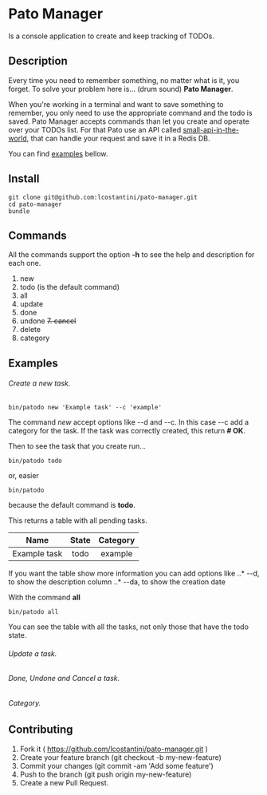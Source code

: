 Pato Manager
============

Is a console application to create and keep tracking of TODOs.

## Description

Every time you need to remember something, no matter what is it, you forget.
To solve your problem here is... (drum sound) **Pato Manager**.

When you're working in a terminal and want to save something to remember,
you only need to use the appropriate command and the todo is saved.
Pato Manager accepts commands than let you create and operate over your TODOs list.
For that Pato use an API called
[small-api-in-the-world](https://github.com/lcostantini/small-api-in-the-world/blob/master/README.md),
that can handle your request and save it in a Redis DB.

You can find [examples](https://github.com/lcostantini/pato-manager#examples) bellow.

## Install

```
git clone git@github.com:lcostantini/pato-manager.git
cd pato-manager
bundle
```

## Commands

All the commands support the option **-h** to see the help and description
for each one.

1. new
2. todo (is the default command)
3. all
4. update
5. done
6. undone
~~7. cancel~~
8. delete
9. category

## Examples

###### Create a new task.

```
bin/patodo new 'Example task' --c 'example'
```

The command _new_ accept options like --d and --c.
In this case --c add a category for the task.
If the task was correctly created, this return **# OK**.

Then to see the task that you create run...

```
bin/patodo todo

```

or, easier

```
bin/patodo
```

because the default command is **todo**.

This returns a table with all pending tasks.

| Name         | State | Category |
|:------------:|:-----:|:--------:|
| Example task | todo  | example  |

If you want the table show more information you can add options like
..* --d, to show the description column
..* --da, to show the creation date


With the command **all**

```
bin/patodo all

```

You can see the table with all the tasks, not only those that
have the todo state.

###### Update a task.

###### Done, Undone and Cancel a task.

###### Category.

## Contributing

1. Fork it ( https://github.com/lcostantini/pato-manager.git )
2. Create your feature branch (git checkout -b my-new-feature)
3. Commit your changes (git commit -am 'Add some feature')
4. Push to the branch (git push origin my-new-feature)
5. Create a new Pull Request.
